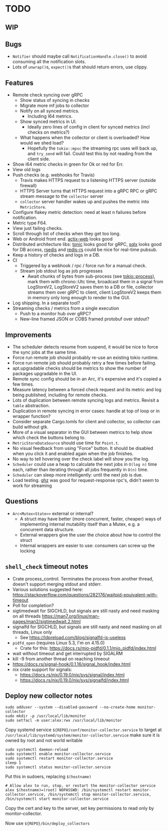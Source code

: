 # TODO

## WIP

## Bugs

* `Notifier` should maybe call `NotificationHandle.close()` to avoid
  consuming all the notification slots.
* Lots of `unwrap()`s, `expect()`s that should return errors, use clippy.

## Features

* Remote check syncing over gRPC
    * Show status of syncing in checks
    * Migrate more mf jobs to collector
    * Notify on all synced metrics.
        * Including I64 metrics.
    * Show synced metrics in UI.
        * Ideally zero lines of config in client for synced metrics (incl checks on metrics?)
    * What happens when the collector or client is overloaded? How would we shed load?
        * Hopefully the `tokio::mpsc` the streaming rpc uses will back up,
          and `try_send` will fail. Could test this by not reading from the client side.
* Show i64 metric checks in green for Ok or red for Err.
* View old logs
* Push checks (e.g. webhooks for Travis)
    * Travis makes HTTPS request to a listening HTTPS server (outside firewall)
    * HTTPS Server turns that HTTPS request into a gRPC RPC or gRPC
      stream message to the `collector` server
    * `collector` server handler wakes up and pushes the metric into `MetricStore`.
* Configure flakey metric detection: need at least n failures before notification.
* Metric type F64.
* View just failing checks.
* Scroll through list of checks when they get too long.
* Web or Android front end. [actix-web](https://github.com/actix/actix-web) looks good
* Distributed architecture libs:
  [tonic](https://github.com/hyperium/tonic) looks good for gRPC,
  [sqlx](https://github.com/launchbadge/sqlx) looks good for DB access,
  [rsedis](https://github.com/seppo0010/rsedis) and
  [redis-rs](https://github.com/mitsuhiko/redis-rs) could be nice for real-time pubsub.
* Keep a history of checks and logs in a DB.
* CI
    * Triggered by a webhook / rpc / force run for a manual check.
    * Stream job stdout log as job progresses
        * Await chunks of bytes from sub-process
          (see [tokio::process](https://docs.rs/tokio/0.2.22/tokio/process/index.html)),
          mark them with chrono::Utc time, broadcast them in a signal from LogStoreV2,
          LogStoreV2 saves them to a DB or file,
          collector streams them over gRPC to client,
          client LogStoreV2 keeps them in memory only long enough to render to the GUI.
* Log shipping. In a separate tool?
* Streaming checks / metrics from a single execution
    * Push to a monitor hub over gRPC?
    * New-line framed JSON or COBS framed protobuf over stdout?

## Improvements

* The scheduler detects resume from suspend, it would be nice to force
  the sync jobs at the same time.
* Force run remote job should probably re-use an existing tokio runtime.
* Force run remote job should probably retry a few times before failing.
* apt.upgradable checks should be metrics to show the number of packages upgradable in the UI.
* Remote sync config should be in an Arc, it's expensive and it's copied a few times.
* Measure latency between a forced check request and its metric and log being published,
  including for remote checks.
* Lots of duplication between remote syncing logs and metrics. Revisit a `table` abstraction.
* Duplication in remote syncing in error cases: handle at top of loop or in wrapper function?
* Consider separate Cargo.tomls for client and collector, so collector can build
  without gtk.
* More of a visual separator in the GUI between metrics to help show
  which check the buttons belong to.
* `MetricStoreDataSource` should use time for `Point.t`.
* No visual feedback from using "Force" button. It should be disabled
  when you click it and enabled again when the job finishes.
* No way to tell hovering over the check label will show you the log.
* `Scheduler` could use a heap to calculate the next jobs in
  `O(log n)` time each, rather than iterating through all jobs frequently in
  `O(n)` time.
* `Scheduler` can sleep more intelligently: until the next job is due.
* Load testing.
  [ghz](https://github.com/bojand/ghz) was good for request-response
  rpc's, didn't seem to work for streaming

## Questions

* `Arc<Mutex<State>>` external or internal?
    * A struct may have better (more concurrent, faster, cheaper) ways
      of implementing internal mutability itself than a Mutex, e.g. a
      concurrent data structure.
    * External wrappers give the user the choice about how to control the struct
    * Internal wrappers are easier to use: consumers can screw up the locking

## `shell_check` timeout notes

* Crate process_control. Terminates the process from another thread,
  doesn't support merging stdout and stderr.
* Various solutions suggested here:
  https://stackoverflow.com/questions/282176/waitpid-equivalent-with-timeout
* Poll for completion?
* sigtimedwait for SIGCHLD, but signals are still nasty and need masking on all threads
  https://man7.org/linux/man-pages/man2/sigtimedwait.2.html
* signalfd for SIGCHLD, but signals are still nasty and need masking on all threads, Linux only
    * See https://ldpreload.com/blog/signalfd-is-useless
* `pidfd_open` (requires Linux 5.3, I'm on 4.15.0)
    * Crate for this: https://docs.rs/mio-pidfd/0.1.1/mio_pidfd/index.html
* wait without timeout and get interrupted by SIGALRM
* kill -9 from another thread on reaching timeout
* https://docs.rs/signal-hook/0.1.16/signal_hook/index.html
* nix crate support for signals:
    * https://docs.rs/nix/0.19.0/nix/sys/signal/index.html
    * https://docs.rs/nix/0.19.0/nix/sys/signalfd/index.html

## Deploy new collector notes

```
sudo adduser --system --disabled-password --no-create-home monitor-collector
sudo mkdir -p /usr/local/lib/monitor
sudo setfacl -m user:alex:rwx /usr/local/lib/monitor
```

Copy systemd service `${REPO}/conf/monitor-collector.service` to
target at `/usr/local/lib/systemd/system/monitor-collector.service`
make sure it is owned by root and not world writable
```
sudo systemctl daemon-reload
sudo systemctl enable monitor-collector.service
sudo systemctl restart monitor-collector.service
sleep 1
sudo systemctl status monitor-collector.service
```

Put this in sudoers, replacing `$(hostname)`
```
# Allow alex to run, stop, or restart the monitor-collector service
alex $(hostname)=(root) NOPASSWD: /bin/systemctl restart monitor-collector.service, /bin/systemctl stop monitor-collector.service, /bin/systemctl start monitor-collector.service
```

Copy the cert and key to the server, set key permissions to read only by monitor-collector.

Now use `${REPO}/bin/deploy_collectors`
